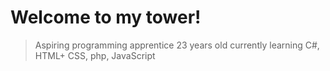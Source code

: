 # Welcome to my tower!
> Aspiring programming apprentice
> 23 years old 
> currently learning C#, HTML+ CSS, php, JavaScript
